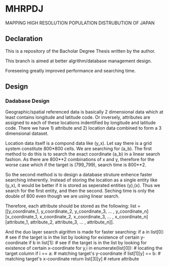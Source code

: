 # MHRPDJ
MAPPING HIGH RESOLUTION POPULATION DISTRUBUTION OF JAPAN

## Declaration

This is a repository of the Bacholar Degree Thesis written by the author. 

This branch is aimed at better algrithm/database management design. 

Foreseeing greatly improved performance and searching time.


## Design

### Dadabase Design

Geographic/spatial referenced data is basically 2 dimensional data which at least contains longitude and latitude code. Or inversely, attributes are assigned to each of these locations indentified by longitude and latitude code. There we have 1) attribute and 2) location data combined to form a 3 dimensional dataset. 

Location data itself is a compond data like (y_x). Let say there is a grid system constitute 800\*800 cells. We are searching for (a_b). The first method to do this is to search the exact coordinate (a_b) in a linear search fashion. As there are 800\*\*2 combinations of x and y, therefore for the worse case which if the target is (799_799), search time is 800\*\*2. 

So the second method is to design a database struture enhence faster searching inherently. Instead of storing the location as a single entity like (y_x), it would be better if it is stored as seperated entities (y),(x). Thus we search for the first entity, and then the second. Seching time is only the double of 800 even though we are using linear search.

Therefore, each attribute should be stored as the following:
list = \[\[y_coordinate_1, y_coordinate_2, y_coordinate_3, ... , y_coordinate_n]
      \[x_coordinate_1, x_coordinate_2, x_coordinate_3, ... , x_coordinate_n]
      \[attribute_1, attribute_2, attribute_3, ... , attribute_n]].

And the duo layer search algrithm is made for faster searching:
if a in list\[0]: # see if the target is in the list by looking for existence of certain y-coordinate
  if b in list\[1]: # see if the target is in the list by looking for existence of certain x-coordinate
    for y,i in enumerate(list\[0]): # locating the target column
      if i == a: # matching target's y-coordinate
        if list\[1]\[y] == b: # matching target's x-coordinate
          return list\[3]\[y] # reture attribute

